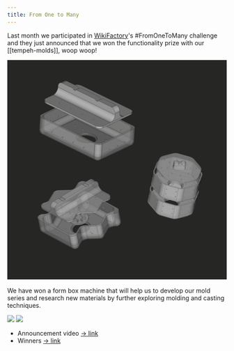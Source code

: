 ```yaml
---
title: From One to Many
---
```


Last month we participated in [WikiFactory](https://wikifactory.com/)'s #FromOneToMany challenge and they just announced that we won the functionality prize with our [[tempeh-molds]], woop woop!

![](compilation.png)

We have won a form box machine that will help us to develop our mold series and research new materials by further exploring molding and casting techniques.


![](small:wikichallenge-01.jpg)
![](small:wikichallenge-02.jpg)

- Announcement video [→ link](https://www.instagram.com/p/CPlTAAhqMBA/)
- Winners [→ link](https://www.instagram.com/p/CPnMfI9I3kk/)

